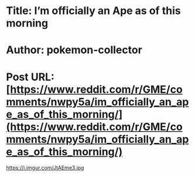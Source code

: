 # Title: I’m officially an Ape as of this morning
# Author: pokemon-collector
# Post URL: [https://www.reddit.com/r/GME/comments/nwpy5a/im_officially_an_ape_as_of_this_morning/](https://www.reddit.com/r/GME/comments/nwpy5a/im_officially_an_ape_as_of_this_morning/)


https://i.imgur.com/JtAEme3.jpg